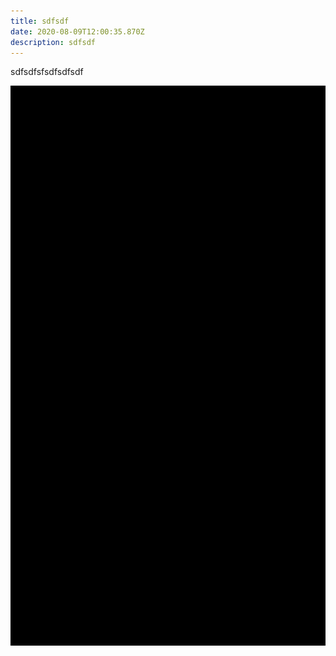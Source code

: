 ```yaml
---
title: sdfsdf
date: 2020-08-09T12:00:35.870Z
description: sdfsdf
---
```

sdfsdfsfsdfsdfsdf

![](wp_ss_20161118_0001.png)
